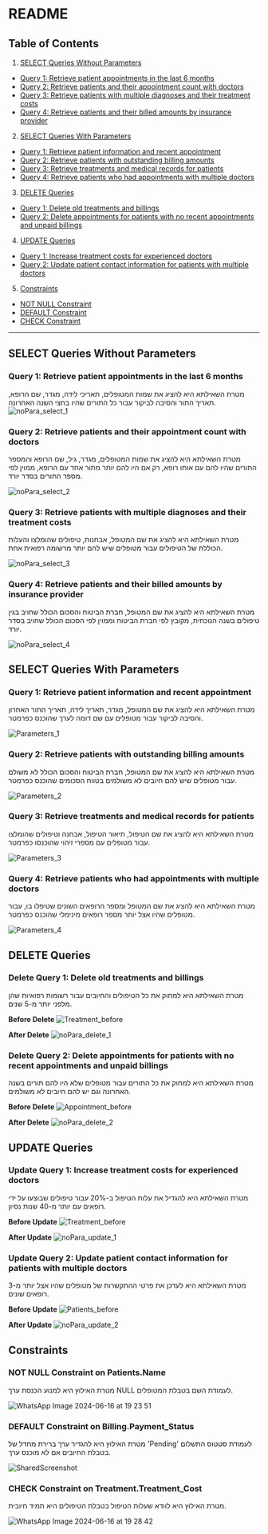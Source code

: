 # README

## Table of Contents
1. [SELECT Queries Without Parameters](#select-queries-without-parameters)
  - [Query 1: Retrieve patient appointments in the last 6 months](#query-1-retrieve-patient-appointments-in-the-last-6-months)
  - [Query 2: Retrieve patients and their appointment count with doctors](#query-2-retrieve-patients-and-their-appointment-count-with-doctors)
  - [Query 3: Retrieve patients with multiple diagnoses and their treatment costs](#query-3-retrieve-patients-with-multiple-diagnoses-and-their-treatment-costs)
  - [Query 4: Retrieve patients and their billed amounts by insurance provider](#query-4-retrieve-patients-and-their-billed-amounts-by-insurance-provider)
2. [SELECT Queries With Parameters](#select-queries-with-parameters)
  - [Query 1: Retrieve patient information and recent appointment](#query-1-retrieve-patient-information-and-recent-appointment)
  - [Query 2: Retrieve patients with outstanding billing amounts](#query-2-retrieve-patients-with-outstanding-billing-amounts)
  - [Query 3: Retrieve treatments and medical records for patients](#query-3-retrieve-treatments-and-medical-records-for-patients)
  - [Query 4: Retrieve patients who had appointments with multiple doctors](#query-4-retrieve-patients-who-had-appointments-with-multiple-doctors)
3. [DELETE Queries](#delete-queries)
  - [Query 1: Delete old treatments and billings](#delete-query-1-delete-old-treatments-and-billings)
  - [Query 2: Delete appointments for patients with no recent appointments and unpaid billings](#delete-query-2-delete-appointments-for-patients-with-no-recent-appointments-and-unpaid-billings)
4. [UPDATE Queries](#update-queries)
  - [Query 1: Increase treatment costs for experienced doctors](#update-query-1-increase-treatment-costs-for-experienced-doctors)
  - [Query 2: Update patient contact information for patients with multiple doctors](#update-query-2-update-patient-contact-information-for-patients-with-multiple-doctors)
5. [Constraints](#constraints)
  - [NOT NULL Constraint](#not-null-constraint-on-patientsname)
  - [DEFAULT Constraint](#default-constraint-on-billingpayment_status)
  - [CHECK Constraint](#check-constraint-on-treatmenttreatment_cost)

---

## SELECT Queries Without Parameters

### Query 1: Retrieve patient appointments in the last 6 months

מטרת השאילתא היא להציג את שמות המטופלים, תאריכי לידה, מגדר, שם הרופא, תאריך התור והסיבה לביקור עבור כל התורים שהיו בחצי השנה האחרונה.
![noPara_select_1](https://github.com/Yair345/MiniProjectDB/assets/116631739/fd4ff990-d7d2-4e54-83a3-7977e396041e)



### Query 2: Retrieve patients and their appointment count with doctors

מטרת השאילתא היא להציג את שמות המטופלים, מגדר, גיל, שם הרופא והמספר התורים שהיו להם עם אותו רופא, רק אם היו להם יותר מתור אחד עם הרופא, ממוין לפי מספר התורים בסדר יורד.

![noPara_select_2](https://github.com/Yair345/MiniProjectDB/assets/116631739/3add4db8-ab12-451e-9907-5e8073aed8db)


### Query 3: Retrieve patients with multiple diagnoses and their treatment costs

מטרת השאילתא היא להציג את שם המטופל, אבחנות, טיפולים שהומלצו והעלות הכוללת של הטיפולים עבור מטופלים שיש להם יותר מרשומה רפואית אחת.

![noPara_select_3](https://github.com/Yair345/MiniProjectDB/assets/116631739/5221b712-3623-4e3b-98f4-0fc29fb64a75)


### Query 4: Retrieve patients and their billed amounts by insurance provider

מטרת השאילתא היא להציג את שם המטופל, חברת הביטוח והסכום הכולל שחויב בגין טיפולים בשנה הנוכחית, מקובץ לפי חברת הביטוח וממוין לפי הסכום הכולל שחויב בסדר יורד.

![noPara_select_4](https://github.com/Yair345/MiniProjectDB/assets/116631739/a0e9c302-3a6e-4f5b-9b21-57378035b6eb)


## SELECT Queries With Parameters

### Query 1: Retrieve patient information and recent appointment

מטרת השאילתא היא להציג את שם המטופל, מגדר, תאריך לידה, תאריך התור האחרון והסיבה לביקור עבור מטופלים עם שם דומה לערך שהוכנס כפרמטר.

![Parameters_1](https://github.com/Yair345/MiniProjectDB/assets/116631739/4c5c406d-fb7a-4b77-8acf-7186e284dcc3)


### Query 2: Retrieve patients with outstanding billing amounts

מטרת השאילתא היא להציג את שם המטופל, חברת הביטוח והסכום הכולל לא משולם עבור מטופלים שיש להם חיובים לא משולמים בטווח הסכומים שהוכנס כפרמטר.

![Parameters_2](https://github.com/Yair345/MiniProjectDB/assets/116631739/ffc7d921-0b4e-469a-a0eb-fbdecc3d7b7b)


### Query 3: Retrieve treatments and medical records for patients

מטרת השאילתא היא להציג את שם הטיפול, תיאור הטיפול, אבחנה וטיפולים שהומלצו עבור מטופלים עם מספרי זיהוי שהוכנסו כפרמטר.

![Parameters_3](https://github.com/Yair345/MiniProjectDB/assets/116631739/d4c3be22-82ef-4fd7-8703-d66c6095f225)


### Query 4: Retrieve patients who had appointments with multiple doctors

מטרת השאילתא היא להציג את שם המטופל ומספר הרופאים השונים שטיפלו בו, עבור מטופלים שהיו אצל יותר מספר רופאים מינימלי שהוכנס כפרמטר.

![Parameters_4](https://github.com/Yair345/MiniProjectDB/assets/116631739/edc025c8-d4b2-4426-9633-90f3625c95e8)


## DELETE Queries

### Delete Query 1: Delete old treatments and billings

מטרת השאילתא היא למחוק את כל הטיפולים והחיובים עבור רשומות רפואיות שהן מלפני יותר מ-5 שנים.

**Before Delete**
![Treatment_before](https://github.com/Yair345/MiniProjectDB/assets/116631739/bc2ccc3e-a160-4593-be83-00ec1fd92693)


**After Delete**
![noPara_delete_1](https://github.com/Yair345/MiniProjectDB/assets/116631739/d6b88b5c-d2b4-4a35-af34-e0df3c9ead1b)


### Delete Query 2: Delete appointments for patients with no recent appointments and unpaid billings

מטרת השאילתא היא למחוק את כל התורים עבור מטופלים שלא היו להם תורים בשנה האחרונה וגם יש להם חיובים לא משולמים.

**Before Delete**
![Appointment_before](https://github.com/Yair345/MiniProjectDB/assets/116631739/ec4999b7-3768-458d-a1f0-65f66f0e6886)


**After Delete**
![noPara_delete_2](https://github.com/Yair345/MiniProjectDB/assets/116631739/4bd45634-6fc2-4a69-9182-0d3a63213c20)


## UPDATE Queries

### Update Query 1: Increase treatment costs for experienced doctors

מטרת השאילתא היא להגדיל את עלות הטיפול ב-20% עבור טיפולים שבוצעו על ידי רופאים עם יותר מ-40 שנות נסיון.

**Before Update**
![Treatment_before](https://github.com/Yair345/MiniProjectDB/assets/116631739/134002a3-ad39-4cd2-a7dd-50fa96d34969)


**After Update**
![noPara_update_1](https://github.com/Yair345/MiniProjectDB/assets/116631739/95080988-0f2d-4ec7-ba4d-1c7061a20912)


### Update Query 2: Update patient contact information for patients with multiple doctors

מטרת השאילתא היא לעדכן את פרטי ההתקשרות של מטופלים שהיו אצל יותר מ-3 רופאים שונים.

**Before Update**
![Patients_before](https://github.com/Yair345/MiniProjectDB/assets/116631739/83bba65f-09d7-49c6-97ce-648e5a8bb351)


**After Update**
![noPara_update_2](https://github.com/Yair345/MiniProjectDB/assets/116631739/7b643bfb-6f1f-46f7-969a-cfef4b970e47)


## Constraints

### NOT NULL Constraint on Patients.Name

מטרת האילוץ היא למנוע הכנסת ערך NULL לעמודת השם בטבלת המטופלים.

![WhatsApp Image 2024-06-16 at 19 23 51](https://github.com/Yair345/MiniProjectDB/assets/116631739/51e76e5c-60ca-48d2-bb63-092129f16776)


### DEFAULT Constraint on Billing.Payment_Status

מטרת האילוץ היא להגדיר ערך ברירת מחדל של 'Pending' לעמודת סטטוס התשלום בטבלת החיובים אם לא מוכנס ערך.

![SharedScreenshot](https://github.com/Yair345/MiniProjectDB/assets/116631739/a918af15-1d9a-4740-a068-ea9473115bbc)


### CHECK Constraint on Treatment.Treatment_Cost

מטרת האילוץ היא לוודא שעלות הטיפול בטבלת הטיפולים היא תמיד חיובית.

![WhatsApp Image 2024-06-16 at 19 28 42](https://github.com/Yair345/MiniProjectDB/assets/116631739/ae4b5bcf-1131-419b-9dd0-1fc308b6f573)
